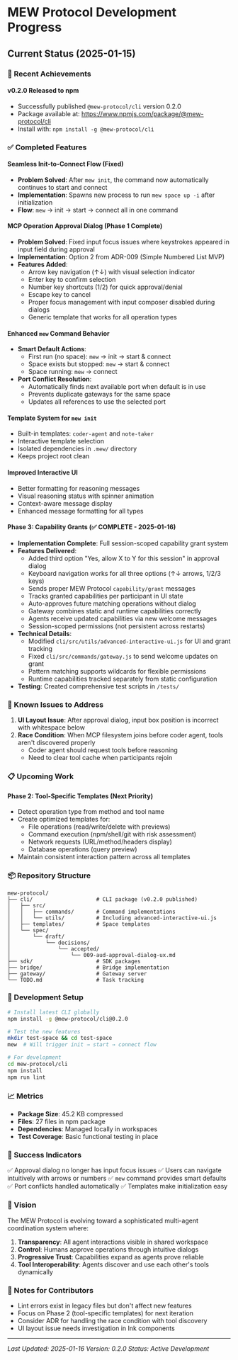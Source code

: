# MEW Protocol Development Progress

## Current Status (2025-01-15)

### 🎉 Recent Achievements

#### v0.2.0 Released to npm
- Successfully published `@mew-protocol/cli` version 0.2.0
- Package available at: https://www.npmjs.com/package/@mew-protocol/cli
- Install with: `npm install -g @mew-protocol/cli`

### ✅ Completed Features

#### Seamless Init-to-Connect Flow (Fixed)
- **Problem Solved**: After `mew init`, the command now automatically continues to start and connect
- **Implementation**: Spawns new process to run `mew space up -i` after initialization
- **Flow**: `mew` → init → start → connect all in one command

#### MCP Operation Approval Dialog (Phase 1 Complete)
- **Problem Solved**: Fixed input focus issues where keystrokes appeared in input field during approval
- **Implementation**: Option 2 from ADR-009 (Simple Numbered List MVP)
- **Features Added**:
  - Arrow key navigation (↑↓) with visual selection indicator
  - Enter key to confirm selection
  - Number key shortcuts (1/2) for quick approval/denial
  - Escape key to cancel
  - Proper focus management with input composer disabled during dialogs
  - Generic template that works for all operation types

#### Enhanced `mew` Command Behavior
- **Smart Default Actions**:
  - First run (no space): `mew` → init → start & connect
  - Space exists but stopped: `mew` → start & connect
  - Space running: `mew` → connect
- **Port Conflict Resolution**:
  - Automatically finds next available port when default is in use
  - Prevents duplicate gateways for the same space
  - Updates all references to use the selected port

#### Template System for `mew init`
- Built-in templates: `coder-agent` and `note-taker`
- Interactive template selection
- Isolated dependencies in `.mew/` directory
- Keeps project root clean

#### Improved Interactive UI
- Better formatting for reasoning messages
- Visual reasoning status with spinner animation
- Context-aware message display
- Enhanced message formatting for all types

#### Phase 3: Capability Grants (✅ COMPLETE - 2025-01-16)
- **Implementation Complete**: Full session-scoped capability grant system
- **Features Delivered**:
  - Added third option "Yes, allow X to Y for this session" in approval dialog
  - Keyboard navigation works for all three options (↑↓ arrows, 1/2/3 keys)
  - Sends proper MEW Protocol `capability/grant` messages
  - Tracks granted capabilities per participant in UI state
  - Auto-approves future matching operations without dialog
  - Gateway combines static and runtime capabilities correctly
  - Agents receive updated capabilities via new welcome messages
  - Session-scoped permissions (not persistent across restarts)
- **Technical Details**:
  - Modified `cli/src/utils/advanced-interactive-ui.js` for UI and grant tracking
  - Fixed `cli/src/commands/gateway.js` to send welcome updates on grant
  - Pattern matching supports wildcards for flexible permissions
  - Runtime capabilities tracked separately from static configuration
- **Testing**: Created comprehensive test scripts in `/tests/`

### 🚧 Known Issues to Address

1. **UI Layout Issue**: After approval dialog, input box position is incorrect with whitespace below
2. **Race Condition**: When MCP filesystem joins before coder agent, tools aren't discovered properly
   - Coder agent should request tools before reasoning
   - Need to clear tool cache when participants rejoin

### 📋 Upcoming Work

#### Phase 2: Tool-Specific Templates (Next Priority)
- Detect operation type from method and tool name
- Create optimized templates for:
  - File operations (read/write/delete with previews)
  - Command execution (npm/shell/git with risk assessment)
  - Network requests (URL/method/headers display)
  - Database operations (query preview)
- Maintain consistent interaction pattern across all templates

### 📦 Repository Structure

```
mew-protocol/
├── cli/                    # CLI package (v0.2.0 published)
│   ├── src/
│   │   ├── commands/       # Command implementations
│   │   └── utils/          # Including advanced-interactive-ui.js
│   ├── templates/          # Space templates
│   └── spec/
│       └── draft/
│           └── decisions/
│               └── accepted/
│                   └── 009-aud-approval-dialog-ux.md
├── sdk/                    # SDK packages
├── bridge/                 # Bridge implementation
├── gateway/                # Gateway server
└── TODO.md                 # Task tracking

```

### 🔧 Development Setup

```bash
# Install latest CLI globally
npm install -g @mew-protocol/cli@0.2.0

# Test the new features
mkdir test-space && cd test-space
mew  # Will trigger init → start → connect flow

# For development
cd mew-protocol/cli
npm install
npm run lint
```

### 📈 Metrics

- **Package Size**: 45.2 KB compressed
- **Files**: 27 files in npm package
- **Dependencies**: Managed locally in workspaces
- **Test Coverage**: Basic functional testing in place

### 🎯 Success Indicators

✅ Approval dialog no longer has input focus issues
✅ Users can navigate intuitively with arrows or numbers
✅ `mew` command provides smart defaults
✅ Port conflicts handled automatically
✅ Templates make initialization easy

### 🔮 Vision

The MEW Protocol is evolving toward a sophisticated multi-agent coordination system where:
1. **Transparency**: All agent interactions visible in shared workspace
2. **Control**: Humans approve operations through intuitive dialogs
3. **Progressive Trust**: Capabilities expand as agents prove reliable
4. **Tool Interoperability**: Agents discover and use each other's tools dynamically

### 📝 Notes for Contributors

- Lint errors exist in legacy files but don't affect new features
- Focus on Phase 2 (tool-specific templates) for next iteration
- Consider ADR for handling the race condition with tool discovery
- UI layout issue needs investigation in Ink components

---

*Last Updated: 2025-01-16*
*Version: 0.2.0*
*Status: Active Development*